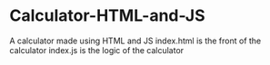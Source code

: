 # Calculator-HTML-and-JS
A calculator made using HTML and JS 
index.html is the front of the calculator 
index.js is the logic of the calculator
